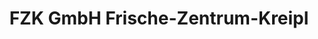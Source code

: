 ---
title: "FZK GmbH Frische-Zentrum-Kreipl"
url: /atting/fzk-gmbh-frische-zentrum-kreipl/
shop: Metzgerei
---